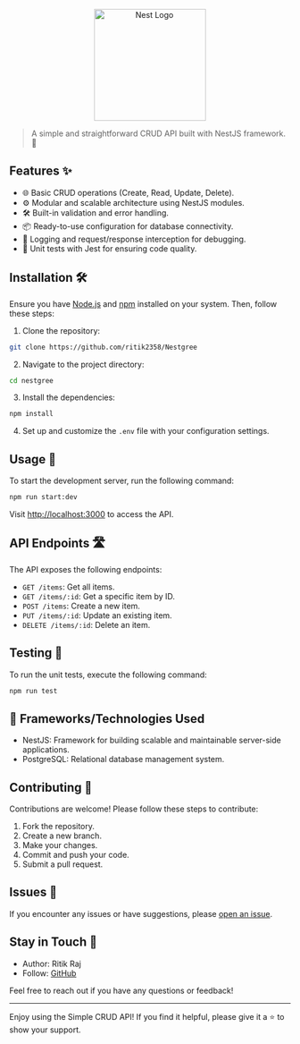 <p align="center">
  <a href="http://nestjs.com/" target="blank"><img src="https://nestjs.com/img/logo-small.svg" width="200" alt="Nest Logo" /></a>
</p>


> A simple and straightforward CRUD API built with NestJS framework. 🌟

## Features ✨

- 🌐 Basic CRUD operations (Create, Read, Update, Delete).
- ⚙️ Modular and scalable architecture using NestJS modules.
- 🛠️ Built-in validation and error handling.
- 📦 Ready-to-use configuration for database connectivity.
- 🔄 Logging and request/response interception for debugging.
- 🧪 Unit tests with Jest for ensuring code quality.

## Installation 🛠️

Ensure you have [Node.js](https://nodejs.org) and [npm](https://www.npmjs.com/) installed on your system. Then, follow these steps:

1. Clone the repository:

```bash
git clone https://github.com/ritik2358/Nestgree
```

2. Navigate to the project directory:

```bash
cd nestgree
```

3. Install the dependencies:

```bash
npm install
```


4. Set up and customize the `.env` file with your configuration settings.

## Usage 🚀

To start the development server, run the following command:

```bash
npm run start:dev
```

Visit [http://localhost:3000](http://localhost:3000) to access the API.

## API Endpoints 🛣️

The API exposes the following endpoints:

- `GET /items`: Get all items.
- `GET /items/:id`: Get a specific item by ID.
- `POST /items`: Create a new item.
- `PUT /items/:id`: Update an existing item.
- `DELETE /items/:id`: Delete an item.

## Testing 🧪

To run the unit tests, execute the following command:

```bash
npm run test
```

## 🚀  Frameworks/Technologies Used

- NestJS: Framework for building scalable and maintainable server-side applications.
- PostgreSQL: Relational database management system.

## Contributing 🤝

Contributions are welcome! Please follow these steps to contribute:

1. Fork the repository.
2. Create a new branch.
3. Make your changes.
4. Commit and push your code.
5. Submit a pull request.


## Issues 🐛

If you encounter any issues or have suggestions, please [open an issue](https://github.com/ritik2358/Nestgree/issues).

## Stay in Touch 👋

- Author: Ritik Raj
- Follow: [GitHub](https://github.com/ritik2358/)

Feel free to reach out if you have any questions or feedback!

---

Enjoy using the Simple CRUD API! If you find it helpful, please give it a ⭐️ to show your support.
